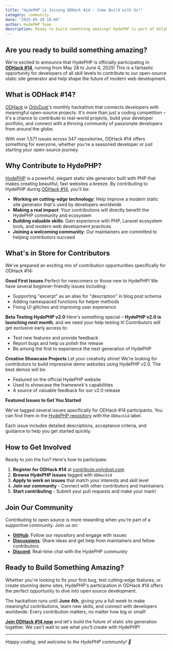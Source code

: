 ```yaml
---
title: "HydePHP is Joining ODHack #14 - Come Build with Us!"
category: community
date: "2025-05-28 18:00"
author: HydePHP Team
description: Ready to build something amazing? HydePHP is part of OnlyDust's ODHack Summer Hackathon!
---
```


## Are you ready to build something amazing?

We're excited to announce that HydePHP is officially participating in **[ODHack #14](https://contribute.onlydust.com/od-hacks/od-hack-14?ref=hydephp.com)**, running from May 28 to June 4, 2025! This is a fantastic opportunity for developers of all skill levels to contribute to our open-source static site generator and help shape the future of modern web development.

## What is ODHack #14?

[ODHack](https://contribute.onlydust.com/od-hacks/od-hack-14?ref=hydephp.com) is [OnlyDust](https://onlydust.com/?ref=hydephp.com)'s monthly hackathon that connects developers with meaningful open-source projects. It's more than just a coding competition – it's a chance to contribute to real-world projects, build your developer portfolio, and connect with a thriving community of passionate developers from around the globe.

With over 1,571 issues across 547 repositories, ODHack #14 offers something for everyone, whether you're a seasoned developer or just starting your open-source journey.

## Why Contribute to HydePHP?

[HydePHP](https://github.com/hydephp/hyde) is a powerful, elegant static site generator built with PHP that makes creating beautiful, fast websites a breeze. By contributing to HydePHP during [ODHack #14](https://contribute.onlydust.com/od-hacks/od-hack-14?ref=hydephp.com), you'll be:

- **Working on cutting-edge technology**: Help improve a modern static site generator that's used by developers worldwide
- **Making a real impact**: Your contributions will directly benefit the HydePHP community and ecosystem
- **Building valuable skills**: Gain experience with PHP, Laravel ecosystem tools, and modern web development practices
- **Joining a welcoming community**: Our maintainers are committed to helping contributors succeed

## What's in Store for Contributors

We've prepared an exciting mix of contribution opportunities specifically for ODHack #14:

**Good First Issues**
Perfect for newcomers or those new to HydePHP! We have several beginner-friendly issues including:
- Supporting "excerpt" as an alias for "description" in blog post schema
- Adding namespaced functions for helper methods
- Fixing UI glitches and improving user experience

**Beta Testing HydePHP v2.0**
Here's something special – **HydePHP v2.0 is launching next month**, and we need your help testing it! Contributors will get exclusive early access to:
- Test new features and provide feedback
- Report bugs and help us polish the release
- Be among the first to experience the next generation of HydePHP

**Creative Showcase Projects**
Let your creativity shine! We're looking for contributors to build impressive demo websites using HydePHP v2.0. The best demos will be:
- Featured on the official HydePHP website
- Used to showcase the framework's capabilities
- A source of valuable feedback for our v2.0 release

**Featured Issues to Get You Started**

We've tagged several issues specifically for ODHack #14 participants. You can find them in the [HydePHP repository](https://github.com/hydephp/hyde/issues?q=is%3Aissue+is%3Aopen+label%3AODHack14) with the `ODHack14` label.

Each issue includes detailed descriptions, acceptance criteria, and guidance to help you get started quickly.

## How to Get Involved

Ready to join the fun? Here's how to participate:

1. **Register for ODHack #14** at [contribute.onlydust.com](https://contribute.onlydust.com/od-hacks/od-hack-14?ref=hydephp.com)
2. **Browse HydePHP issues** tagged with `ODHack14` 
3. **Apply to work on issues** that match your interests and skill level
4. **Join our community** - Connect with other contributors and maintainers
5. **Start contributing** - Submit your pull requests and make your mark!

## Join Our Community

Contributing to open source is more rewarding when you're part of a supportive community. Join us on:
- **[GitHub](https://github.com/hydephp/hyde)**: Follow our repository and engage with issues
- **[Discussions](https://github.com/hydephp/hyde/discussions)**: Share ideas and get help from maintainers and fellow contributors
- **[Discord](https://discord.hydephp.com)**: Real-time chat with the HydePHP community

## Ready to Build Something Amazing?

Whether you're looking to fix your first bug, test cutting-edge features, or create stunning demo sites, HydePHP's participation in ODHack #14 offers the perfect opportunity to dive into open source development.

The hackathon runs until **June 4th**, giving you a full week to make meaningful contributions, learn new skills, and connect with developers worldwide. Every contribution matters, no matter how big or small!

**[Join ODHack #14 now](https://contribute.onlydust.com/od-hacks/od-hack-14?ref=hydephp.com)** and let's build the future of static site generation together. We can't wait to see what you'll create with HydePHP!

---

*Happy coding, and welcome to the HydePHP community! 🚀*
